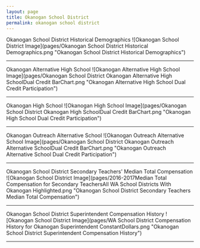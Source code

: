 ```yaml
---
layout: page
title: Okanogan School District
permalink: okanogan school district
---
```



Okanogan School District Historical Demographics
![Okanogan School District Image](pages/Okanogan School District Historical Demographics.png "Okanogan School District Historical Demographics")

___

Okanogan Alternative High School
![Okanogan Alternative High School Image](pages/Okanogan School District Okanogan Alternative High SchoolDual Credit BarChart.png "Okanogan Alternative High School Dual Credit Participation")

___

Okanogan High School
![Okanogan High School Image](pages/Okanogan School District Okanogan High SchoolDual Credit BarChart.png "Okanogan High School Dual Credit Participation")

___

Okanogan Outreach Alternative School
![Okanogan Outreach Alternative School Image](pages/Okanogan School District Okanogan Outreach Alternative SchoolDual Credit BarChart.png "Okanogan Outreach Alternative School Dual Credit Participation")

___

Okanogan School District Secondary Teachers' Median Total Compensation
![Okanogan School District Image](pages/2016-2017Median Total Compensation for Secondary TeachersAll WA School Districts With Okanogan Highlighted.png "Okanogan School District Secondary Teachers Median Total Compensation")

___

Okanogan School District Superintendent Compensation History
![Okanogan School District Image](pages/WA School District Compensation History for Okanogan Superintendent ConstantDollars.png "Okanogan School District Superintendent Compensation History")

___

